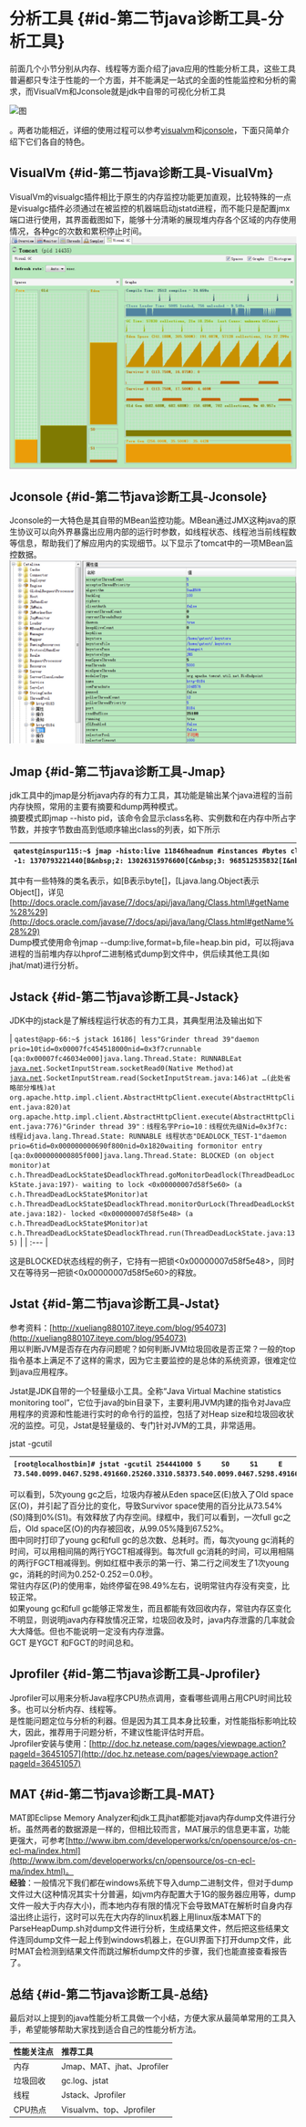 # 分析工具 {#id-第二节java诊断工具-分析工具}

前面几个小节分别从内存、线程等方面介绍了java应用的性能分析工具，这些工具普遍都只专注于性能的一个方面，并不能满足一站式的全面的性能监控和分析的需求，而VisualVm和Jconsole就是jdk中自带的可视化分析工具

![图](http://doc.hz.netease.com/download/attachments/165902132/image2018-11-15%2015%3A36%3A28.png?version=1&modificationDate=1542267388000&api=v2)

。两者功能相近，详细的使用过程可以参考[visualvm](http://www.ibm.com/developerworks/cn/java/j-lo-visualvm)和[jconsole](http://docs.oracle.com/javase/6/docs/technotes/guides/management/jconsole.html)，下面只简单介绍下它们各自的特色。 

## VisualVm {#id-第二节java诊断工具-VisualVm}

VisualVm的visualgc插件相比于原生的内存监控功能更加直观，比较特殊的一点是visualgc插件必须通过在被监控的机器端启动jstatd进程，而不能只是配置jmx端口进行使用，其界面截图如下，能够十分清晰的展现堆内存各个区域的内存使用情况，各种gc的次数和累积停止时间。  
![](/assets/6-2-1.png)

## Jconsole {#id-第二节java诊断工具-Jconsole}

Jconsole的一大特色是其自带的MBean监控功能。MBean通过JMX这种java的原生协议可以向外界暴露出应用内部的运行时参数，如线程状态、线程池当前线程数等信息，帮助我们了解应用内的实现细节。以下显示了tomcat中的一项MBean监控数据。  
![](/assets/6-2-2.png)

## Jmap {#id-第二节java诊断工具-Jmap}

jdk工具中的jmap是分析java内存的有力工具，其功能是输出某个java进程的当前内存快照，常用的主要有摘要和dump两种模式。  
摘要模式即jmap --histo pid，该命令会显示class名称、实例数和在内存中所占字节数，并按字节数由高到低顺序输出class的列表，如下所示



| `qatest@inspur115:~$ jmap -histo:live 11846headnum #instances #bytes classname&nbsp;----------------------------------------------1: 1370793221440[B&nbsp;2: 13026315976600[C&nbsp;3: 968512535832[I&nbsp;4: 510527500160<constMethodKlass>&nbsp;5: 510526954128<methodKlass>&nbsp;6: 42245107728<constantPoolKlass>&nbsp;7: 820044688968<symbolKlass>&nbsp;8: 383454601400`[`java.net`](http://java.net/)`.SocksSocketImpl&nbsp;9: 1319504222400java.lang.String&nbsp;10: 361953251768[Ljava.util.HashMap$Entry;&nbsp;11: 42243247176<instanceKlassKlass>&nbsp;12: 36243156032<constantPoolCacheKlass>&nbsp;13: 755903023600java.lang.ref.Finalizer&nbsp;14: 897242871168java.util.HashMap$Entry&nbsp;15: 1551132481808java.lang.Object&nbsp;16: 350172009592[Ljava.lang.Object;&nbsp;17: 383291839792`[`java.net`](http://java.net/)`.SocketInputStr` |
| :--- |




其中有一些特殊的类名表示，如\[B表示byte\[\]，\[Ljava.lang.Object表示Object\[\]，详见[http://docs.oracle.com/javase/7/docs/api/java/lang/Class.html\#getName%28%29](http://docs.oracle.com/javase/7/docs/api/java/lang/Class.html#getName%28%29)  
Dump模式使用命令jmap --dump:live,format=b,file=heap.bin pid，可以将java进程的当前堆内存以hprof二进制格式dump到文件中，供后续其他工具\(如jhat/mat\)进行分析。

## Jstack {#id-第二节java诊断工具-Jstack}

JDK中的jstack是了解线程运行状态的有力工具，其典型用法及输出如下



| `qatest@app-66:~$ jstack 16186| less"Grinder thread 39"daemon prio=10tid=0x00007fc454518000nid=0x3f7crunnable [qa:0x00007fc46034e000]java.lang.Thread.State: RUNNABLEat `[`java.net`](http://java.net/)`.SocketInputStream.socketRead0(Native Method)at `[`java.net`](http://java.net/)`.SocketInputStream.read(SocketInputStream.java:146)at …(此处省略部分堆栈)at org.apache.http.impl.client.AbstractHttpClient.execute(AbstractHttpClient.java:820)at org.apache.http.impl.client.AbstractHttpClient.execute(AbstractHttpClient.java:776)"Grinder thread 39"：线程名字Prio=10：线程优先级Nid=0x3f7c: 线程idjava.lang.Thread.State: RUNNABLE 线程状态"DEADLOCK_TEST-1"daemon prio=6tid=0x000000000690f800nid=0x1820waiting formonitor entry [qa:0x000000000805f000]java.lang.Thread.State: BLOCKED (on object monitor)at c.h.ThreadDeadLockState$DeadlockThread.goMonitorDeadlock(ThreadDeadLockState.java:197)- waiting to lock <0x00000007d58f5e60> (a c.h.ThreadDeadLockState$Monitor)at c.h.ThreadDeadLockState$DeadlockThread.monitorOurLock(ThreadDeadLockState.java:182)- locked <0x00000007d58f5e48> (a c.h.ThreadDeadLockState$Monitor)at c.h.ThreadDeadLockState$DeadlockThread.run(ThreadDeadLockState.java:135)` |
| :--- |




这是BLOCKED状态线程的例子，它持有一把锁&lt;0x00000007d58f5e48&gt;，同时又在等待另一把锁&lt;0x00000007d58f5e60&gt;的释放。



## Jstat {#id-第二节java诊断工具-Jstat}

参考资料：[http://xueliang880107.iteye.com/blog/954073](http://xueliang880107.iteye.com/blog/954073)  
用以判断JVM是否存在内存问题呢？如何判断JVM垃圾回收是否正常？一般的top指令基本上满足不了这样的需求，因为它主要监控的是总体的系统资源，很难定位到java应用程序。

Jstat是JDK自带的一个轻量级小工具。全称“Java Virtual Machine statistics monitoring tool”，它位于java的bin目录下，主要利用JVM内建的指令对Java应用程序的资源和性能进行实时的命令行的监控，包括了对Heap size和垃圾回收状况的监控。可见，Jstat是轻量级的、专门针对JVM的工具，非常适用。

jstat -gcutil



| `[root@localhostbin]# jstat -gcutil 254441000 5     S0     S1     E      O      P     YGC     YGCT    FGC    FGCT    GCT   73.540.0099.0467.5298.491660.25260.3310.58373.540.0099.0467.5298.491660.25260.3310.58373.540.0099.0467.5298.491660.25260.3310.58373.540.0099.0467.5298.491660.25260.3310.58373.540.0099.0467.5298.491660.25260.3310.583` |
| :--- |




可以看到，5次young gc之后，垃圾内存被从Eden space区\(E\)放入了Old space区\(O\)，并引起了百分比的变化，导致Survivor space使用的百分比从73.54%\(S0\)降到0%\(S1\)。有效释放了内存空间。绿框中，我们可以看到，一次full gc之后，Old space区\(O\)的内存被回收，从99.05%降到67.52%。  
图中同时打印了young gc和full gc的总次数、总耗时。而，每次young gc消耗的时间，可以用相间隔的两行YGCT相减得到。每次full gc消耗的时间，可以用相隔的两行FGCT相减得到。例如红框中表示的第一行、第二行之间发生了1次young gc，消耗的时间为0.252-0.252＝0.0秒。  
常驻内存区\(P\)的使用率，始终停留在98.49%左右，说明常驻内存没有突变，比较正常。  
如果young gc和full gc能够正常发生，而且都能有效回收内存，常驻内存区变化不明显，则说明java内存释放情况正常，垃圾回收及时，java内存泄露的几率就会大大降低。但也不能说明一定没有内存泄露。  
GCT 是YGCT 和FGCT的时间总和。

## Jprofiler {#id-第二节java诊断工具-Jprofiler}

Jprofiler可以用来分析Java程序CPU热点调用，查看哪些调用占用CPU时间比较多。也可以分析内存、线程等。  
是性能问题定位与分析的利器。但是因为其工具本身比较重，对性能指标影响比较大，因此，推荐用于问题分析，不建议性能评估时开启。  
Jprofiler安装与使用：[http://doc.hz.netease.com/pages/viewpage.action?pageId=36451057](http://doc.hz.netease.com/pages/viewpage.action?pageId=36451057)



## MAT {#id-第二节java诊断工具-MAT}

MAT即Eclipse Memory Analyzer和jdk工具jhat都能对java内存dump文件进行分析。虽然两者的数据源是一样的，但相比较而言，MAT展示的信息更丰富，功能更强大，可参考[http://www.ibm.com/developerworks/cn/opensource/os-cn-ecl-ma/index.html](http://www.ibm.com/developerworks/cn/opensource/os-cn-ecl-ma/index.html)。  
**经验**：一般情况下我们都在windows系统下导入dump二进制文件，但对于dump文件过大\(这种情况其实十分普遍，如jvm内存配置大于1G的服务器应用等，dump文件一般大于内存大小\)，而本地内存有限的情况下会导致MAT在解析时自身内存溢出终止运行，这时可以先在大内存的linux机器上用linux版本MAT下的ParseHeapDump.sh对dump文件进行分析，生成结果文件，然后把这些结果文件连同dump文件一起上传到windows机器上，在GUI界面下打开dump文件，此时MAT会检测到结果文件而跳过解析dump文件的步骤，我们也能直接查看报告了。

## 总结 {#id-第二节java诊断工具-总结}

最后对以上提到的java性能分析工具做一个小结，方便大家从最简单常用的工具入手，希望能够帮助大家找到适合自己的性能分析方法。

| 性能关注点 | 推荐工具 |
| :--- | :--- |
| 内存 | Jmap、MAT、jhat、Jprofiler |
| 垃圾回收 | gc.log、jstat |
| 线程 | Jstack、Jprofiler |
| CPU热点 | Visualvm、top、Jprofiler |



